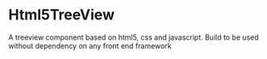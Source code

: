 # Html5TreeView
A treeview component based on html5, css and javascript. Build to be used without dependency on any front end framework
